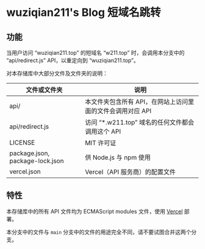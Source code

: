 # wuziqian211's Blog 短域名跳转

## 功能

当用户访问 “wuziqian211.top” 的短域名 “w211.top” 时，会调用本分支中的 “api/redirect.js” API，以重定向到 “wuziqian211.top”。

对本存储库中大部分文件及文件夹的说明：

| 文件或文件夹 | 说明 |
| ------------ | ---- |
| api/ | 本文件夹包含所有 API，在网站上访问里面的文件会调用对应 API |
| api/redirect.js | 访问 “*.w211.top” 域名的任何文件都会调用这个 API |
| LICENSE | MIT 许可证 |
| package.json, package-lock.json | 供 Node.js 与 npm 使用 |
| vercel.json | Vercel（API 服务商）的配置文件 |

## 特性

本存储库中的所有 API 文件均为 ECMAScript modules 文件，使用 [Vercel](https://vercel.com/) 部署。

本分支中的文件与 `main` 分支中的文件的用途完全不同，请不要试图合并这两个分支。

